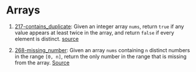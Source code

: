 # Arrays 

1.  [217-contains_duplicate](217-contains_duplicate.py): Given an integer array `nums`, return `true` if any value appears at least twice in the array, and return `false` if every element is distinct. [source](https://leetcode.com/problems/contains-duplicate/)

2. [268-missing_number](268-missing_number.py): Given an array `nums` containing `n` distinct numbers in the range `[0, n]`, return the only number in the range that is missing from the array. [Source](https://leetcode.com/problems/missing-number/description/)